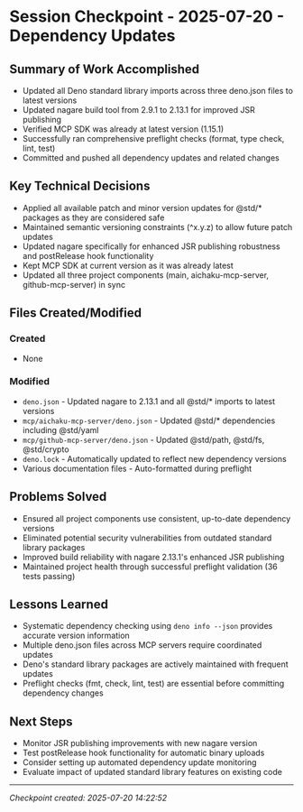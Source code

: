 # Session Checkpoint - 2025-07-20 - Dependency Updates

## Summary of Work Accomplished

- Updated all Deno standard library imports across three deno.json files to
  latest versions
- Updated nagare build tool from 2.9.1 to 2.13.1 for improved JSR publishing
- Verified MCP SDK was already at latest version (1.15.1)
- Successfully ran comprehensive preflight checks (format, type check, lint,
  test)
- Committed and pushed all dependency updates and related changes

## Key Technical Decisions

- Applied all available patch and minor version updates for @std/* packages as
  they are considered safe
- Maintained semantic versioning constraints (^x.y.z) to allow future patch
  updates
- Updated nagare specifically for enhanced JSR publishing robustness and
  postRelease hook functionality
- Kept MCP SDK at current version as it was already latest
- Updated all three project components (main, aichaku-mcp-server,
  github-mcp-server) in sync

## Files Created/Modified

### Created

- None

### Modified

- `deno.json` - Updated nagare to 2.13.1 and all @std/* imports to latest
  versions
- `mcp/aichaku-mcp-server/deno.json` - Updated @std/* dependencies including
  @std/yaml
- `mcp/github-mcp-server/deno.json` - Updated @std/path, @std/fs, @std/crypto
- `deno.lock` - Automatically updated to reflect new dependency versions
- Various documentation files - Auto-formatted during preflight

## Problems Solved

- Ensured all project components use consistent, up-to-date dependency versions
- Eliminated potential security vulnerabilities from outdated standard library
  packages
- Improved build reliability with nagare 2.13.1's enhanced JSR publishing
- Maintained project health through successful preflight validation (36 tests
  passing)

## Lessons Learned

- Systematic dependency checking using `deno info --json` provides accurate
  version information
- Multiple deno.json files across MCP servers require coordinated updates
- Deno's standard library packages are actively maintained with frequent updates
- Preflight checks (fmt, check, lint, test) are essential before committing
  dependency changes

## Next Steps

- Monitor JSR publishing improvements with new nagare version
- Test postRelease hook functionality for automatic binary uploads
- Consider setting up automated dependency update monitoring
- Evaluate impact of updated standard library features on existing code

---

_Checkpoint created: 2025-07-20 14:22:52_
